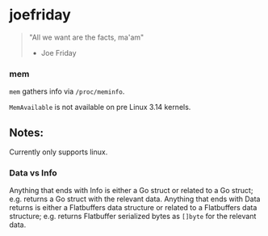 joefriday
=========

> "All we want are the facts, ma'am"  
>   - Joe Friday

### mem
`mem` gathers info via `/proc/meminfo`.

`MemAvailable` is not available on pre Linux 3.14 kernels.

## Notes:

Currently only supports linux.

### Data vs Info 
Anything that ends with Info is either a Go struct or related to a Go struct; e.g. returns a Go struct with the relevant data.  Anything that ends with Data returns is either a Flatbuffers data structure or related to a Flatbuffers data structure; e.g. returns Flatbuffer serialized bytes as `[]byte` for the relevant data.

